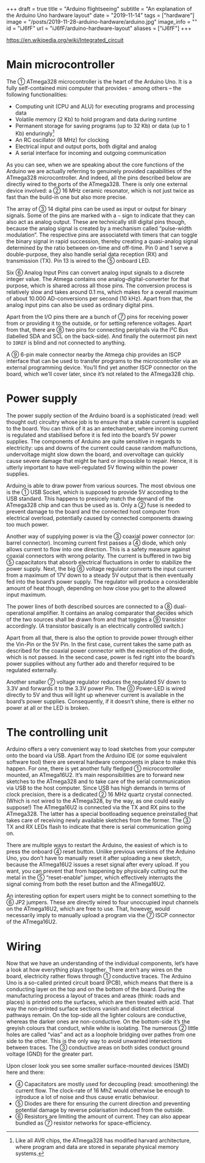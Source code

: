 +++
draft = true
title = "Arduino flightseeing"
subtitle = "An explanation of the Arduino Uno hardware layout"
date = "2019-11-14"
tags = ["hardware"]
image = "/posts/2019-11-28-arduino-hardware/arduino.jpg"
image_info = ""
id = "iJ6fF"
url = "iJ6fF/arduino-hardware-layout"
aliases = ["iJ6fF"]
+++

https://en.wikipedia.org/wiki/Integrated_circuit

# Main microcontroller

The ① ATmega328 microcontroller is the heart of the Arduino Uno. It is a fully self-contained mini computer that provides - among others – the following functionalities:

- Computing unit (CPU and ALU) for executing programs and processing data
- Volatile memory (2 Kb) to hold program and data during runtime
- Permanent storage for saving programs (up to 32 Kb) or data (up to 1 Kb) enduringly[^1]
- An RC oscillator (8 MHz) for clocking
- Electrical input and output ports, both digital and analog
- A serial interface for incoming and outgoing communication

As you can see, when we are speaking about the core functions of the Arduino we are actually referring to genuinely provided capabilities of the ATmega328 microcontroller. And indeed, all the pins described below are directly wired to the ports of the ATmega328. There is only one external device involved: a ② 16 MHz ceramic resonator, which is not just twice as fast than the build-in one but also more precise.

The array of ③ 14 digital pins can be used as input or output for binary signals. Some of the pins are marked with a `~` sign to indicate that they can also act as analog output. These are technically still digital pins though, because the analog signal is created by a mechanism called “pulse-width modulation”. The respective pins are associatetd with timers that can toggle the binary signal in rapid succession, thereby creating a quasi-analog signal determined by the ratio between on-time and off-time. Pin 0 and 1 serve a double-purpose, they also handle serial data reception (RX) and transmission (TX). Pin 13 is wired to the ⑤ onboard LED.

Six ⑥ Analog Input Pins can convert analog input signals to a discrete integer value. The Atmega contains one analog-digital-converter for that purpose, which is shared across all those pins. The conversion process is relatively slow and takes around 0.1 ms, which makes for a overall maximum of about 10.000 AD-conversions per second (10 kHz). Apart from that, the analog input pins can also be used as ordinary digital pins.

Apart from the I/O pins there are a bunch of ⑦ pins for receiving power from or providing it to the outside, or for setting reference voltages. Apart from that, there are ⑧ two pins for connecting periphals via the I²C Bus (labelled SDA and SCL on the back-side). And finally the outermost pin next to `IOREF` is blind and not connected to anything.

A ⑨ 6-pin male connector nearby the Atmega chip provides an ISCP interface that can be used to transfer programs to the microcontroller via an external programming device. You’ll find yet another ISCP connector on the board, which we’ll cover later, since it’s not related to the ATmega328 chip.

# Power supply

The power supply section of the Arduino board is a sophisticated (read: well thought out) circuitry whose job is to ensure that a stable current is supplied to the board. You can think of it as an antechamber, where incoming current is regulated and stabilised before it is fed into the board’s 5V power supplies. The components of Arduino are quite sensitive in regards to electricity: ups and downs of the current could cause random malfunctions, undervoltage might slow down the board, and overvoltage can quickly cause severe damage that might be hard or impossible to repair. Hence, it is utterly important to have well-regulated 5V flowing within the power supplies.

Arduino is able to draw power from various sources. The most obvious one is the ① USB Socket, which is supposed to provide 5V according to the USB standard. This happens to presicely match the demand of the ATmega328 chip and can thus be used as is. Only a ② fuse is needed to prevent damage to the board and the connected host computer from electrical overload, potentially caused by connected components drawing too much power.

Another way of supplying power is via the ③ coaxial power connector (or: barrel connector). Incoming current first passes a ④ diode, which only allows current to flow into one direction. This is a safety measure against coaxial connectors with wrong polarity. The current is buffered in two big ⑤ capacitators that absorb electrical fluctuations in order to stabilize the power supply. Next, the big ⑥ voltage regulator converts the input current from a maximum of 17V down to a steady 5V output that is then eventually fed into the board’s power supply. The regulator will produce a considerable amount of heat though, depending on how close you get to the allowed input maximum.

The power lines of both described sources are connected to a ⑧ dual-operational amplifier. It contains an analog comparator that decides which of the two sources shall be drawn from and that toggles a ⑨ transistor accordingly. (A transistor basically is an electrically controlled switch.) 

Apart from all that, there is also the option to provide power through either the Vin-Pin or the 5V Pin. In the first case, current takes the same path as described for the coaxial power connector with the exception of the diode, which is not passed. In the second case, power is fed right into the board’s power supplies without any further ado and therefor required to be regulated externally.

Another smaller ⑦ voltage regulator reduces the regulated 5V down to 3.3V and forwards it to the 3.3V power Pin. The ⓪ Power-LED is wired directly to 5V and thus will light up whenever current is available in the board’s power supplies. Consequently, if it doesn’t shine, there is either no power at all or the LED is broken.

# The controlling unit

Arduino offers a very convenient way to load sketches from your computer onto the board via USB. Apart from the Arduino IDE (or some equivalent software tool) there are several hardware components in place to make this happen. For one, there is yet another fully fledged ① microcontroller mounted, an ATmega16U2. It’s main responsibilities are to forward new sketches to the ATmega328 and to take care of the serial communication via USB to the host computer. Since USB has high demands in terms of clock precision, there is a dedicated ② 16 MHz quartz crystal connected. (Which is not wired to the ATmega328, by the way, as one could easily suppose!) The ATmega16U2 is connected via the TX and RX pins to the ATmega328. The latter has a special bootloading sequence preinstalled that takes care of receiving newly available sketches from the former. The ③ TX and RX LEDs flash to indicate that there is serial communication going on.

There are multiple ways to restart the Arduino, the easiest of which is to press the onboard ④ reset button. Unlike previous versions of the Arduino Uno, you don’t have to manually reset it after uploading a new sketch, because the ATmega16U2 issues a reset signal after every upload. If you want, you can prevent that from happening by physically cutting out the metal in the ⑤ “reset-enable” jumper, which effectively interrupts the signal coming from both the reset button and the ATmega16U2.

An interesting option for expert users might be to connect something to the ⑥ JP2 jumpers. These are directly wired to four unoccupied input channels on the ATmega16U2, which are free to use. That, however, would necessarily imply to manually upload a program via the ⑦ ISCP connector of the ATmega16U2.

# Wiring

Now that we have an understanding of the individual components, let’s have a look at how everything plays together. There aren’t any wires on the board, electricity rather flows through ① conductive traces. The Arduino Uno is a so-called printed circuit board (PCB), which means that there is a conducting layer on the top and on the bottom of the board. During the manufacturing process a layout of traces and areas (think: roads and places) is printed onto the surfaces, which are then treated with acid. That way the non-printed surface sections vanish and distinct electrical pathways remain. On the top-side all the lighter colours are conductive, whereas the darker ones are non-conductive. On the bottom-side it’s the greyish colours that conduct, while white is isolating. The numerous ② little holes are called “vias” and act as a loophole bridging over pathes from one side to the other. This is the only way to avoid unwanted intersections between traces. The ③ conductive areas on both sides conduct ground voltage (GND) for the greater part.

Upon closer look you see some smaller surface-mounted devices (SMD) here and there:

- ④ Capacitators are mostly used for decoupling (read: smoothening) the current flow. The clock-rate of 16 MhZ would otherwise be enough to introduce a lot of noise and thus cause erratic behaviour.
- ⑤ Diodes are there for ensuring the current direction and preventing potential damage by reverse polarisation induced from the outside.
- ⑥ Resistors are limiting the amount of current. They can also appear bundled as ⑦ resistor networks for space-efficiency.


[^1]: Like all AVR chips, the ATmega328 has modified harvard architecture, where program and data are stored in separate physical memory systems.

